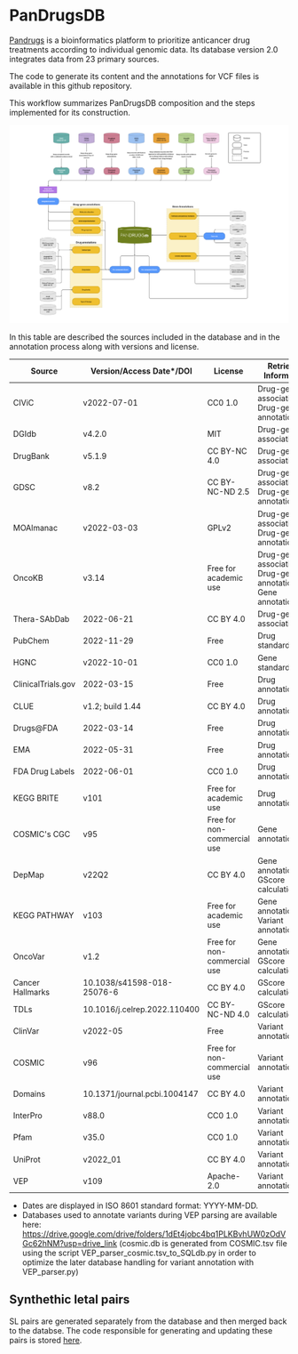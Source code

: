 # PanDrugsDB
[Pandrugs](https://pandrugs.org/) is a bioinformatics platform to prioritize anticancer drug treatments according to individual genomic data. Its database version 2.0 integrates data from 23 primary sources.

The code to generate its content and the annotations for VCF files is available in this github repository.

This workflow summarizes PanDrugsDB composition and the steps implemented for its construction.

![workflow](images/pandrugsdb-sources.png)

In this table are described the sources included in the database and in the annotation process along with versions and license.

| Source | Version/Access Date*/DOI | License | Retrieved Information |
| ------------------ | ---------------------------- | --------------------------- | --------------------------------------------------------------- |
| CIViC | v2022-07-01 | CC0 1.0 | Drug-gene associations; Drug-gene annotations |
| DGIdb | v4.2.0 | MIT | Drug-gene associations |
| DrugBank | v5.1.9 | CC BY-NC 4.0 | Drug-gene associations |
| GDSC | v8.2 | CC BY-NC-ND 2.5 | Drug-gene associations; Drug-gene annotations |
| MOAlmanac | v2022-03-03 | GPLv2 | Drug-gene associations; Drug-gene annotations |
| OncoKB | v3.14 | Free for academic use | Drug-gene associations; Drug-gene annotations; Gene annotations |
| Thera-SAbDab | 2022-06-21 | CC BY 4.0 | Drug-gene associations |
| PubChem | 2022-11-29 | Free | Drug standardisation |
| HGNC | v2022-10-01 | CC0 1.0 | Gene standardisation |
| ClinicalTrials.gov | 2022-03-15 | Free | Drug annotations |
| CLUE | v1.2; build 1.44 | CC BY 4.0 | Drug annotations |
| Drugs@FDA | 2022-03-14 | Free | Drug annotations |
| EMA | 2022-05-31 | Free | Drug annotations |
| FDA Drug Labels | 2022-06-01 | CC0 1.0 | Drug annotations |
| KEGG BRITE | v101 | Free for academic use | Drug annotations |
| COSMIC's CGC | v95 | Free for non-commercial use | Gene annotations |
| DepMap | v22Q2 | CC BY 4.0 | Gene annotations; GScore calculation |
| KEGG PATHWAY | v103 | Free for academic use | Gene annotations; Variant annotations |
| OncoVar | v1.2 | Free for non-commercial use | Gene annotations; GScore calculation |
| Cancer Hallmarks | 10.1038/s41598-018-25076-6 | CC BY 4.0 | GScore calculation |
| TDLs | 10.1016/j.celrep.2022.110400 | CC BY-NC-ND 4.0 | GScore calculation |
| ClinVar | v2022-05 | Free | Variant annotations |
| COSMIC | v96 | Free for non-commercial use | Variant annotations |
| Domains | 10.1371/journal.pcbi.1004147 | CC BY 4.0 | Variant annotations |
| InterPro | v88.0 | CC0 1.0 | Variant annotations |
| Pfam | v35.0 | CC0 1.0 | Variant annotations |
| UniProt | v2022_01 | CC BY 4.0 | Variant annotations |
| VEP | v109 | Apache-2.0 | Variant annotations |

* Dates are displayed in ISO 8601 standard format: YYYY-MM-DD.
* Databases used to annotate variants during VEP parsing are available here:
https://drive.google.com/drive/folders/1dEt4jobc4bq1PLKBvhUW0zOdVGc62hNM?usp=drive_link
(cosmic.db is generated from COSMIC.tsv file using the script VEP_parser_cosmic.tsv_to_SQLdb.py
in order to optimize the later database handling for variant annotation with VEP_parser.py)

## Synthethic letal pairs
SL pairs are generated separately from the database and then merged back to the databse. The code responsible for generating and updating these pairs is stored [here](https://github.com/cnio-bu/pandrugs_sl_pairs).
